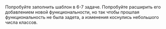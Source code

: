 Попробуйте заполнить шаблон в 6-7 задаче.
Попробуйте расширить его добавлением новой функциональности, но так чтобы прошлая функциональность не была задета, а 
изменения коснулись небольшого числа классов.